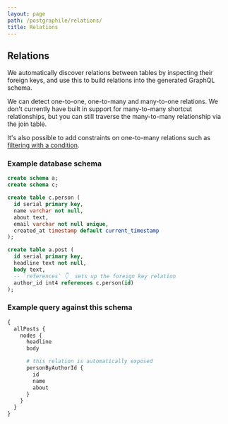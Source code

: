 ```yaml
---
layout: page
path: /postgraphile/relations/
title: Relations
---
```


## Relations

We automatically discover relations between tables by inspecting their foreign
keys, and use this to build relations into the generated GraphQL schema.

We can detect one-to-one, one-to-many and many-to-one relations. We don't currently have built in support for many-to-many shortcut relationships, but you can still traverse the many-to-many relationship via the join table.

It's also possible to add constraints on one-to-many relations such as [filtering
with a condition](/postgraphile/filtering/).

### Example database schema

```sql
create schema a;
create schema c;

create table c.person (
  id serial primary key,
  name varchar not null,
  about text,
  email varchar not null unique,
  created_at timestamp default current_timestamp
);

create table a.post (
  id serial primary key,
  headline text not null,
  body text,
  -- `references` 👇  sets up the foreign key relation
  author_id int4 references c.person(id)
);
```

### Example query against this schema

```graphql
{
  allPosts {
    nodes {
      headline
      body

      # this relation is automatically exposed
      personByAuthorId {
        id
        name
        about
      }
    }
  }
}
```
